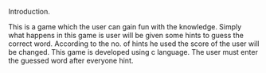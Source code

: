 Introduction.

This is a game which the user can gain fun with the knowledge. Simply what happens in this game is user will be given some hints to guess the correct word. According to the no. of hints he used the score of the user will be changed. This game is developed using c language. The user must enter the guessed word after everyone hint.
